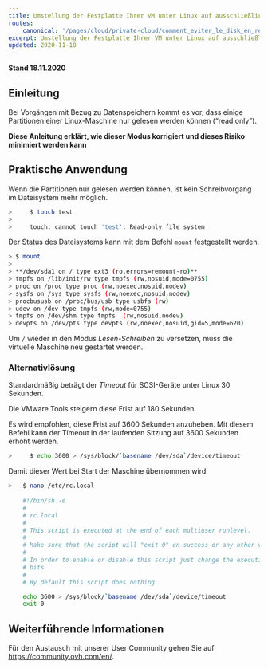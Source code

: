 ```yaml
---
title: Umstellung der Festplatte Ihrer VM unter Linux auf ausschließliche Leseberechtigung verhindern
routes:
    canonical: '/pages/cloud/private-cloud/comment_eviter_le_disk_en_read_only_sous_linux'
excerpt: Umstellung der Festplatte Ihrer VM unter Linux auf ausschließliche Leseberechtigung verhindern
updated: 2020-11-18
---
```


**Stand 18.11.2020**

## Einleitung

Bei Vorgängen mit Bezug zu Datenspeichern kommt es vor, dass einige Partitionen einer Linux-Maschine nur gelesen werden können (“read only”).

**Diese Anleitung erklärt, wie dieser Modus korrigiert und dieses Risiko minimiert werden kann**


## Praktische Anwendung

Wenn die Partitionen nur gelesen werden können, ist kein Schreibvorgang im Dateisystem mehr möglich.

```sh
>     $ touch test
>
>     touch: cannot touch 'test': Read-only file system
```

Der Status des Dateisystems kann mit dem Befehl `mount` festgestellt werden. 

```sh
> $ mount
>
> **/dev/sda1 on / type ext3 (ro,errors=remount-ro)**
> tmpfs on /lib/init/rw type tmpfs (rw,nosuid,mode=0755)
> proc on /proc type proc (rw,noexec,nosuid,nodev)
> sysfs on /sys type sysfs (rw,noexec,nosuid,nodev)
> procbususb on /proc/bus/usb type usbfs (rw)
> udev on /dev type tmpfs (rw,mode=0755)
> tmpfs on /dev/shm type tmpfs  (rw,nosuid,nodev)
> devpts on /dev/pts type devpts (rw,noexec,nosuid,gid=5,mode=620)
```

Um `/` wieder in den Modus *Lesen-Schreiben* zu versetzen, muss die virtuelle Maschine neu gestartet werden.

### Alternativlösung

Standardmäßig beträgt der *Timeout* für SCSI-Geräte unter Linux 30 Sekunden.

Die VMware Tools steigern diese Frist auf 180 Sekunden.

Es wird empfohlen, diese Frist auf 3600 Sekunden anzuheben. Mit diesem Befehl kann der Timeout in der laufenden Sitzung auf 3600 Sekunden erhöht werden.

```sh
>     $ echo 3600 > /sys/block/`basename /dev/sda`/device/timeout
```

Damit dieser Wert bei Start der Maschine übernommen wird:

```sh
>   $ nano /etc/rc.local 
	
	#!/bin/sh -e
	#
	# rc.local
	#
	# This script is executed at the end of each multiuser runlevel.
	#
	# Make sure that the script will "exit 0" on success or any other value on error.
	#
	# In order to enable or disable this script just change the execution
	# bits.
	#
	# By default this script does nothing.

	echo 3600 > /sys/block/`basename /dev/sda`/device/timeout
	exit 0
```

## Weiterführende Informationen

Für den Austausch mit unserer User Community gehen Sie auf <https://community.ovh.com/en/>.
